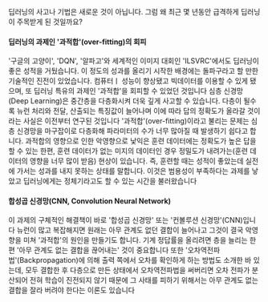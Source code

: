 
딥러닝의 사고나 기법은 새로운 것이 아닙니다. 그럼 왜 최근 몇 년동안 급격하게 딥러닝이 주목받게 된 것일까요?

#### 딥러닝의 과제인 '과적합'(over-fitting)의 회피
'구글의 고양이', 'DQN', '알파고'와 세계적인 이미지 대회인 'ILSVRC'에서도 딥러닝이 좋은 성적을 거뒀습니다. 이 정도의 성과를 올리기 시작한 배경에는 돌파구라고 할 만한 기술적인 진전이 있었습니다. 컴퓨터ㅣ 성능이 향상됐고 빅데이터를 이용할 수 있게 됐으며, 또 딥러닝 특유의 과제인 '과적합'을 회피할 수 있었던 것입니다
심층 신경망(Deep Learning)은 중간층을 다층화시켜 더욱 깊게 사고할 수 있습니다. 다층이 될수록 뉴런 처리와 전달, 산출되는 특징값이 늘어나며 이에 따라 답의 정확도가 올라갈 것이라는 사실은 이전부터 연구된 것입니다
'과적합'(over-fitting)이라고 불리는 문제는 심층 신경망을 마구잡이로 다층화해 파라미터의 수가 너무 많아질 때 발생하기 쉽다고 합니다. 과적합의 영향으로 인한 악영향으로 낯익은 훈련 데이터에는 정확도가 높은 답을 할 수 있는 한편, 훈련 데이터가 없는 미지의 데이터인 경우 정밀도가 내려가는(훈련 데이터의 영향을 너무 많이 받음) 현상이 있습니다. 즉, 훈련할 때는 성적이 좋았는데 실전에 가서는 성과를 내지 못하는 상태를 말합니다. 이것은 범용성이 부족하다는 과제를 낳았고 딥러닝에게는 정체기라고도 할 수 있는 시간을 불러왔습니다

#### 합성곱 신경망(CNN, Convolution Neural Network)
이 과제의 구체적인 해결책이 바로 '합성곱 신경망' 또는 '컨볼루션 신경망'(CNN)입니다
뉴런이 많고 복잡해지면 원래는 아무 관계도 없던 결합이 늘어나고 그것이 결국 악영향을 미쳐 '과적합'의 원인을 만들기도 합니다. 기계 정답률을 올리려면 층을 늘리는 한편 '아무 관계도 없는 결합을 끊어내는' 것이 중요합니다
또한 '오차역전파법'(Backpropagation)에 의해 출력 쪽에서 오차를 확인하게 하는 방법도 소개한 바 있는데, 모두 결합한 후 다층으로 만든 상태에서 오차역전파법을 써버리면 오차 전파가 분산되어 전혀 학습이 진전되지 않기 때문에 그 사태를 피하기 위해서는 아무 관계도 없는 결합을 잘라 버려야 한다는 이론도 있습니다

